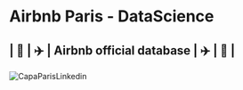 # Airbnb Paris - DataScience 
##  | :hotel: | :airplane: | Airbnb official database | :airplane: | :hotel: |

![CapaParisLinkedin](https://user-images.githubusercontent.com/76967004/107850120-c928e580-6dde-11eb-9cf5-372dbfda6655.jpg)
